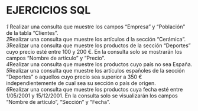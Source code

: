 # EJERCICIOS SQL
*1* Realizar una consulta que muestre los campos “Empresa” y “Población” de la
tabla “Clientes”.  
*2*Realizar una consulta que muestre los artículos d la sección “Cerámica”.  
*3*Realizar una consulta que muestre los productos de la sección “Deportes” cuyo
precio esté entre 100 y 200 €. En la consulta solo se mostrarán los campos
“Nombre de artículo” y “Precio”.  
*4*Realizar una consulta que muestre los productos cuyo país no sea España.  
*5*Realizar una consulta que muestre los artículos españoles de la sección “Deportes”
o aquellos cuyo precio sea superior a 350 € independientemente de cual sea su
sección o país de origen.  
*6*Realizar una consulta que muestre los productos cuya fecha esté entre 1/05/2001
y 15/12/2001. En la consulta solo se visualizarán los campos “Nombre de
artículo”, “Sección” y “Fecha”.  
